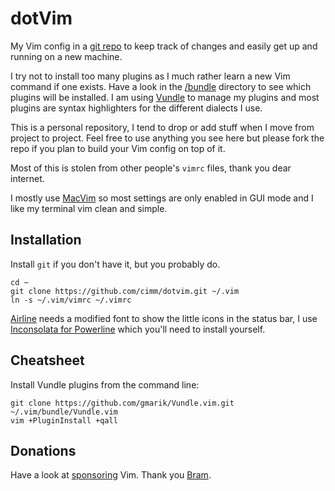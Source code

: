 # dotVim

My Vim config in a [git repo](https://github.com/cimm/dotvim) to keep track of changes and easily get up and running on a new machine.

I try not to install too many plugins as I much rather learn a new Vim command if one exists. Have a look in the [/bundle](https://github.com/cimm/dotvim/tree/master/bundle) directory to see which plugins will be installed. I am using [Vundle](https://github.com/gmarik/Vundle.vim) to manage my plugins and most plugins are syntax highlighters for the different dialects I use.

This is a personal repository, I tend to drop or add stuff when I move from project to project. Feel free to use anything you see here but please fork the repo if you plan to build your Vim config on top of it.

Most of this is stolen from other people's `vimrc` files, thank you dear internet.

I mostly use [MacVim](https://code.google.com/p/macvim/) so most settings are only enabled in GUI mode and I like my terminal vim clean and simple.

## Installation

Install `git` if you don't have it, but you probably do.

    cd ~
    git clone https://github.com/cimm/dotvim.git ~/.vim
    ln -s ~/.vim/vimrc ~/.vimrc
    
[Airline](https://github.com/bling/vim-airline) needs a modified font to show the little icons in the status bar, I use [Inconsolata for Powerline](https://github.com/powerline/fonts/blob/master/Inconsolata/Inconsolata%20for%20Powerline.otf) which you'll need to install yourself.

## Cheatsheet

Install Vundle plugins from the command line:

    git clone https://github.com/gmarik/Vundle.vim.git ~/.vim/bundle/Vundle.vim
    vim +PluginInstall +qall

## Donations

Have a look at [sponsoring](http://www.vim.org/sponsor) Vim. Thank you [Bram](https://en.wikipedia.org/wiki/Bram_Moolenaar).
